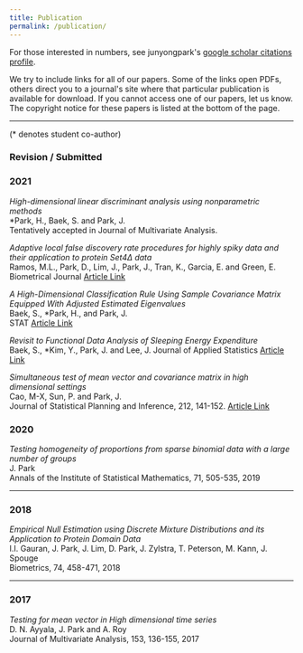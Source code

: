 ```yaml
---
title: Publication
permalink: /publication/
---
```


For those interested in numbers, see junyongpark's [google scholar citations profile](https://scholar.google.com/citations?user=MiFqJGcAAAAJ).

We try to include links for all of our papers. Some of the links open PDFs, others direct you to a journal's site where that particular publication is available for download. If you cannot access one of our papers, let us know. The copyright notice for these papers is listed at the bottom of the page.

<hr>

(* denotes student co-author)

###  Revision / Submitted 

### 2021 
_High-dimensional linear discriminant analysis using nonparametric methods_ <br>
*Park, H.,  Baek, S. and Park, J.  <br>
Tentatively accepted in Journal of Multivariate Analysis.

_Adaptive local false discovery rate procedures for highly spiky data and their application to protein Set4Δ data_ <br>
Ramos, M.L., Park, D., Lim, J., Park, J., Tran, K.,  Garcia, E. and  Green, E. <br>
Biometrical Journal   [Article Link](https://onlinelibrary.wiley.com/doi/full/10.1002/bimj.202000256)

_A High-Dimensional Classification Rule Using Sample Covariance Matrix Equipped With Adjusted Estimated Eigenvalues_ <br>
Baek, S., *Park, H., and Park, J.  <br>
 STAT [Article Link](https://onlinelibrary.wiley.com/doi/full/10.1002/sta4.358)

 _Revisit to Functional Data Analysis of Sleeping Energy Expenditure_ <br>
Baek, S., *Kim, Y.,  Park, J. and Lee, J.   Journal of Applied Statistics 
[Article Link](https://www.tandfonline.com/doi/full/10.1080/02664763.2020.1838457)


 _Simultaneous test of mean vector and covariance matrix in high dimensional settings_<br>
 Cao, M-X, Sun, P. and Park, J. <br>
 Journal of Statistical Planning and Inference,  212,  141-152. [Article Link](https://www.sciencedirect.com/science/article/pii/S0378375820301051)


### 2020

_Testing homogeneity of proportions from sparse binomial data with a large number of groups_<br>
J. Park<br>
 Annals of the Institute of Statistical Mathematics, 71, 505-535, 2019 


<hr>

### 2018

_Empirical Null Estimation using Discrete Mixture Distributions and its Application to Protein Domain Data_<br>
I.I. Gauran, J. Park, J. Lim, D. Park, J. Zylstra, T. Peterson, M. Kann, J. Spouge<br>
Biometrics, 74, 458-471, 2018

<hr>

### 2017

_Testing for mean vector in High dimensional time series_<br>
D. N. Ayyala, J. Park and A. Roy<br>
Journal of Multivariate Analysis, 153, 136-155, 2017